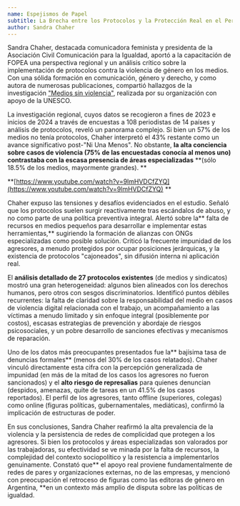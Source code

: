 ```yaml
---
name: Espejismos de Papel
subtitle: La Brecha entre los Protocolos y la Protección Real en el Periodismo
author: Sandra Chaher
---
```



Sandra Chaher, destacada comunicadora feminista y presidenta de la Asociación Civil Comunicación para la Igualdad, aportó a la capacitación de FOPEA una perspectiva regional y un análisis crítico sobre la implementación de protocolos contra la violencia de género en los medios. Con una sólida formación en comunicación, género y derecho, y como autora de numerosas publicaciones, compartió hallazgos de la investigación ["Medios sin violencia"](https://comunicarigualdad.com.ar/medios-sin-violencias/), realizada por su organización con apoyo de la UNESCO.  

La investigación regional, cuyos datos se recogieron a fines de 2023 e inicios de 2024 a través de encuestas a 108 periodistas de 14 países y análisis de protocolos, reveló un panorama complejo. Si bien un 57% de los medios no tenía protocolos, Chaher interpretó el 43% restante como un avance significativo post-"Ni Una Menos". No obstante, **la alta conciencia sobre casos de violencia (75% de las encuestadas conocía al menos uno) contrastaba con la escasa presencia de áreas especializadas** **(sólo 18.5% de los medios, mayormente grandes).  **

**[https://www.youtube.com/watch?v=9lmHVDCfZYQ](https://www.youtube.com/watch?v=9lmHVDCfZYQ) **

Chaher expuso las tensiones y desafíos evidenciados en el estudio. Señaló que los protocolos suelen surgir reactivamente tras escándalos de abuso, y no como parte de una política preventiva integral. Alertó sobre la** falta de recursos en medios pequeños para desarrollar e implementar estas herramientas,** sugiriendo la formación de alianzas con ONGs especializadas como posible solución. Criticó la frecuente impunidad de los agresores, a menudo protegidos por ocupar posiciones jerárquicas, y la existencia de protocolos "cajoneados", sin difusión interna ni aplicación real.  

El **análisis detallado de 27 protocolos existentes** (de medios y sindicatos) mostró una gran heterogeneidad: algunos bien alineados con los derechos humanos, pero otros con sesgos discriminatorios. Identificó puntos débiles recurrentes: la falta de claridad sobre la responsabilidad del medio en casos de violencia digital relacionada con el trabajo, un acompañamiento a las víctimas a menudo limitado y sin enfoque integral (posiblemente por costos), escasas estrategias de prevención y abordaje de riesgos psicosociales, y un pobre desarrollo de sanciones efectivas y mecanismos de reparación.  

Uno de los datos más preocupantes presentados fue la** bajísima tasa de denuncias formales** (menos del 30% de los casos relatados). Chaher vinculó directamente esta cifra con la percepción generalizada de impunidad (en más de la mitad de los casos los agresores no fueron sancionados) y el **alto riesgo de represalias** para quienes denuncian (despidos, amenazas, quite de tareas en un 41.5% de los casos reportados). El perfil de los agresores, tanto offline (superiores, colegas) como online (figuras políticas, gubernamentales, mediáticas), confirmó la implicación de estructuras de poder.  

En sus conclusiones, Sandra Chaher reafirmó la alta prevalencia de la violencia y la persistencia de redes de complicidad que protegen a los agresores. Si bien los protocolos y áreas especializadas son valorados por las trabajadoras, su efectividad se ve minada por la falta de recursos, la complejidad del contexto sociopolítico y la resistencia a implementarlos genuinamente. Constató que** el apoyo real proviene fundamentalmente de redes de pares y organizaciones externas, no de las empresas, y mencionó con preocupación el retroceso de figuras como las editoras de género en Argentina, **en un contexto más amplio de disputa sobre las políticas de igualdad.